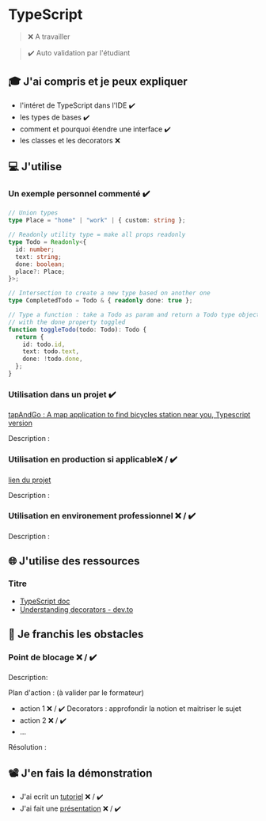 # TypeScript

> ❌ A travailler

> ✔️ Auto validation par l'étudiant

## 🎓 J'ai compris et je peux expliquer

- l'intéret de TypeScript dans l'IDE ✔️
- les types de bases ✔️
- comment et pourquoi étendre une interface ✔️
- les classes et les decorators ❌

## 💻 J'utilise

### Un exemple personnel commenté ✔️

```typescript
// Union types
type Place = "home" | "work" | { custom: string };

// Readonly utility type = make all props readonly
type Todo = Readonly<{
  id: number;
  text: string;
  done: boolean;
  place?: Place;
}>;

// Intersection to create a new type based on another one
type CompletedTodo = Todo & { readonly done: true };

// Type a function : take a Todo as param and return a Todo type object
// with the done property toggled
function toggleTodo(todo: Todo): Todo {
  return {
    id: todo.id,
    text: todo.text,
    done: !todo.done,
  };
}
```

### Utilisation dans un projet ✔️

[tapAndGo : A map application to find bicycles station near you, Typescript version](https://github.com/kimlesieur/tapandgo-typescript)

Description :

### Utilisation en production si applicable❌ / ✔️

[lien du projet](...)

Description :

### Utilisation en environement professionnel ❌ / ✔️

Description :

## 🌐 J'utilise des ressources

### Titre

- [TypeScript doc](https://www.typescriptlang.org/docs/handbook/decorators.html#:~:text=A%20Decorator%20is%20a%20special,information%20about%20the%20decorated%20declaration.)
- [Understanding decorators - dev.to](https://dev.to/siddharthshyniben/understanding-typescript-decorators-3ifc)

## 🚧 Je franchis les obstacles

### Point de blocage ❌ / ✔️

Description:

Plan d'action : (à valider par le formateur)

- action 1 ❌ / ✔️
  Decorators : approfondir la notion et maitriser le sujet
- action 2 ❌ / ✔️
- ...

Résolution :

## 📽️ J'en fais la démonstration

- J'ai ecrit un [tutoriel](...) ❌ / ✔️
- J'ai fait une [présentation](...) ❌ / ✔️
